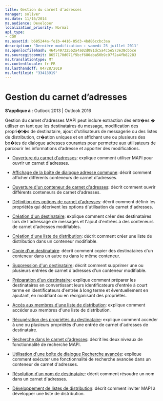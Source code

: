 ```yaml
---
title: Gestion du carnet d’adresses
manager: soliver
ms.date: 11/16/2014
ms.audience: Developer
localization_priority: Normal
api_type:
- COM
ms.assetid: b685244a-fe1b-4416-85d3-4bd86ccbc3aa
description: 'Derniére modification : samedi 23 juillet 2011'
ms.openlocfilehash: 464549732562a4a02d081dc5a4c5e573e38cbbce
ms.sourcegitcommit: 8657170d071f9bcf680aba50b9c07f2a4fb82283
ms.translationtype: MT
ms.contentlocale: fr-FR
ms.lasthandoff: 04/28/2019
ms.locfileid: "33413919"
---
```

# <a name="handling-the-address-book"></a>Gestion du carnet d’adresses
  
**S’applique à** : Outlook 2013 | Outlook 2016 
  
Gestion du carnet d'adresses MAPI peut inclure extraction des entr�es � utiliser en tant que les destinataires du message, modification des propri�t�s de destinataire, ajout d'utilisateurs de messagerie ou des listes de distribution, cr�ation uniques et en affichant une ou plusieurs des bo�tes de dialogue adresses courantes pour permettre aux utilisateurs de parcourir les informations d'adresse et apporter des modifications.

- [Ouverture du carnet d'adresses](opening-the-address-book.md): explique comment utiliser MAPI pour ouvrir un carnet d'adresses.
    
- [Affichage de la boîte de dialogue adresse commune](displaying-the-common-address-dialog-box.md): décrit comment afficher différents conteneurs de carnet d'adresses.
    
- [Ouverture d'un conteneur de carnet d'adresses](opening-an-address-book-container.md): décrit comment ouvrir différents conteneurs de carnet d'adresses.
    
- [Définition des options de carnet d'adresses](setting-address-book-options.md): décrit comment définir les propriétés qui décrivent les options d'utilisation du carnet d'adresses.
    
- [Création d'un destinataire](creating-a-recipient.md): explique comment créer des destinataires lors de l'adressage de messages et l'ajout d'entrées à des conteneurs de carnet d'adresses modifiables.
    
- [Création d'une liste de distribution](creating-a-distribution-list.md): décrit comment créer une liste de distribution dans un conteneur modifiable.
    
- [Copie d'un destinataire](copying-a-recipient.md): décrit comment copier des destinataires d'un conteneur dans un autre ou dans le même conteneur.
    
- [Suppression d'un destinataire](deleting-a-recipient.md): décrit comment supprimer une ou plusieurs entrées de carnet d'adresses d'un conteneur modifiable.
    
- [Préparation d'un destinataire](preparing-a-recipient.md): explique comment préparer les destinataires en convertissant leurs identificateurs d'entrée à court terme en identificateurs d'entrée à long terme et éventuellement en ajoutant, en modifiant ou en réorganisant des propriétés.
    
- [Accès aux membres d'une liste de distribution](accessing-the-members-of-a-distribution-list.md): explique comment accéder aux membres d'une liste de distribution.
    
- [Récupération des propriétés du destinataire](retrieving-recipient-properties.md): explique comment accéder à une ou plusieurs propriétés d'une entrée de carnet d'adresses de destinataire.
    
- [Recherche dans le carnet d'adresses](searching-the-address-book.md): décrit les deux niveaux de fonctionnalité de recherche MAPI. 
    
- [Utilisation d'une boîte de dialogue Recherche avancée](using-an-advanced-search-dialog-box.md): explique comment exécuter une fonctionnalité de recherche avancée dans un conteneur de carnet d'adresses.
    
- [Résolution d'un nom de destinataire](resolving-a-recipient-name.md): décrit comment résoudre un nom dans un carnet d'adresses.
    
- [Développement de listes de distribution](expanding-distribution-lists.md): décrit comment inviter MAPI à développer une liste de distribution.
    

